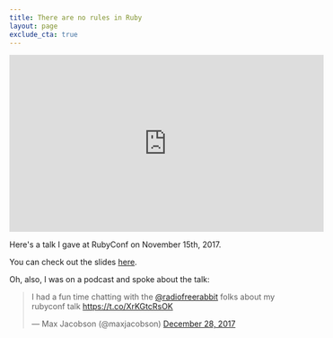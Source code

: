 ```yaml
---
title: There are no rules in Ruby
layout: page
exclude_cta: true
---
```


<iframe width="560" height="315" src="https://www.youtube-nocookie.com/embed/hwFaScbQdIs?rel=0" frameborder="0" allowfullscreen></iframe>

Here's a talk I gave at RubyConf on November 15th, 2017.

You can check out the slides [here][slides].

[slides]: /talks/there-are-no-rules-in-ruby/slides

Oh, also, I was on a podcast and spoke about the talk:

<blockquote class="twitter-tweet" data-lang="en"><p lang="en" dir="ltr">I had a fun time chatting with the <a href="https://twitter.com/radiofreerabbit?ref_src=twsrc%5Etfw">@radiofreerabbit</a> folks about my rubyconf talk <a href="https://t.co/XrKGtcRsOK">https://t.co/XrKGtcRsOK</a></p>&mdash; Max Jacobson (@maxjacobson) <a href="https://twitter.com/maxjacobson/status/946194616021340162?ref_src=twsrc%5Etfw">December 28, 2017</a></blockquote>
